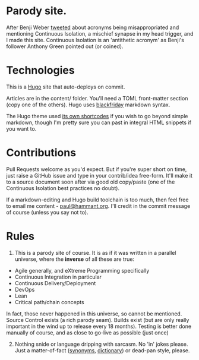 # Parody site.

After Benji Weber [tweeted](https://twitter.com/benjiweber/status/831193574502961154) about acronyms 
being misappropriated and mentioning Continuous Isolation, a mischief synapse in my head trigger, and 
I made this site. Continuous Isolation is an 'antithetic acronym' as Benji's follower Anthony Green 
pointed out (or coined). 

# Technologies

This is a [Hugo](https://gohugo.io/getting-started/installing/) site that auto-deploys on commit.

Articles are in the content/ folder.  You'll need a TOML front-matter section (copy one of the others). 
Hugo uses [blackfriday](https://github.com/russross/blackfriday) markdown syntax.

The Hugo theme used [its own
shortcodes](https://themes.gohugo.io/theme/docdock/shortcodes/) if you wish to go beyond simple markdown, 
though I'm pretty sure you can past in integral HTML snippets if you want to. 

# Contributions

Pull Requests welcome as you'd expect.  But if you're super short on time, just raise a GitHub issue and 
type in your contrib/idea free-form. It'll make it to a source document soon after via good old copy/paste 
(one of the Continuous Isolation best practices no doubt).

If a markdown-editing and Hugo build toolchain is too much, then feel free to email me content - paul@hammant.org. I'll credit in the commit message of course (unless you say not to).

# Rules

1. This is a parody site of course. It is as if it was written in a parallel universe, where the **inverse** of all these are true:
* Agile generally, and eXtreme Programming specifically
* Continuous Integration in particular
* Continuous Delivery/Deployment
* DevOps
* Lean
* Critical path/chain concepts

In fact, those never happened in this universe, so cannot be mentioned. Source Control exists (a rich parody seam). Builds exist (but are only really important in the wind up to release every 18 months). 
Testing is better done manually of course, and as close to go-live as possible (just once)

2. Nothing snide or language dripping with sarcasm. No 'in' jokes please. Just a matter-of-fact ([synonyms](http://www.thesaurus.com/browse/matter-of-fact), [dictionary](http://www.dictionary.com/browse/matter-of-fact)) or dead-pan style, please.
